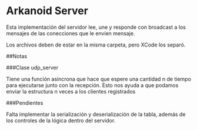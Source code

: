 # Arkanoid Server

Esta implementación del servidor lee, une y responde con broadcast a los mensajes de las conecciones que le envíen mensaje.

Los archivos deben de estar en la misma carpeta, pero XCode los separó.

##Notas

###Clase udp_server

Tiene una función asíncrona que hace que espere una cantidad n de tiempo para ejecutarse junto con la recepción. Esto nos ayuda a que podamos enviar la estructura n veces a los clientes registrados

###Pendientes

Falta implementar la serialización y deserialización de la tabla, además de los controles de la lógica dentro del servidor. 